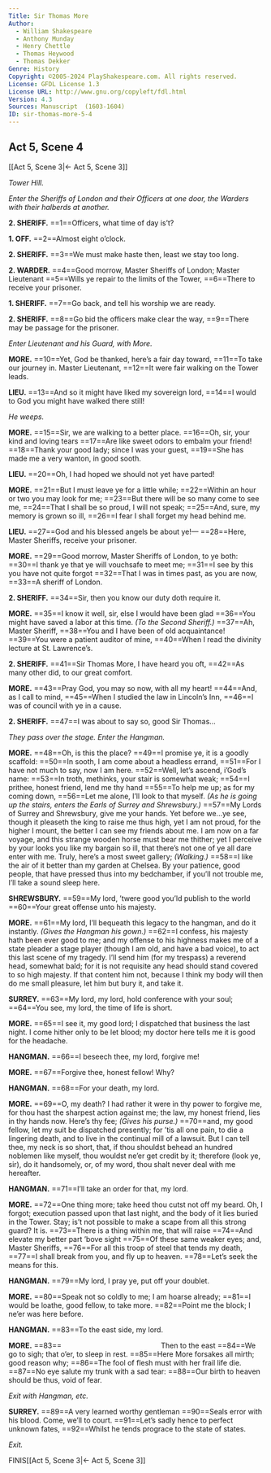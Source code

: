 ```yaml
---
Title: Sir Thomas More
Author: 
  - William Shakespeare
  - Anthony Munday
  - Henry Chettle
  - Thomas Heywood
  - Thomas Dekker
Genre: History
Copyright: ©2005-2024 PlayShakespeare.com. All rights reserved.
License: GFDL License 1.3
License URL: http://www.gnu.org/copyleft/fdl.html
Version: 4.3
Sources: Manuscript  (1603-1604)
ID: sir-thomas-more-5-4
---
```


## Act 5, Scene 4
[[Act 5, Scene 3|← Act 5, Scene 3]]

*Tower Hill.*

*Enter the Sheriffs of London and their Officers at one door, the Warders with their halberds at another.*

**2. SHERIFF.**
==1==Officers, what time of day is’t?

**1. OFF.**
==2==Almost eight o’clock.

**2. SHERIFF.**
==3==We must make haste then, least we stay too long.

**2. WARDER.**
==4==Good morrow, Master Sheriffs of London; Master Lieutenant
==5==Wills ye repair to the limits of the Tower,
==6==There to receive your prisoner.

**1. SHERIFF.**
==7==Go back, and tell his worship we are ready.

**2. SHERIFF.**
==8==Go bid the officers make clear the way,
==9==There may be passage for the prisoner.

*Enter Lieutenant and his Guard, with More.*

**MORE.**
==10==Yet, God be thanked, here’s a fair day toward,
==11==To take our journey in. Master Lieutenant,
==12==It were fair walking on the Tower leads.

**LIEU.**
==13==And so it might have liked my sovereign lord,
==14==I would to God you might have walked there still!

*He weeps.*

**MORE.**
==15==Sir, we are walking to a better place.
==16==Oh, sir, your kind and loving tears
==17==Are like sweet odors to embalm your friend!
==18==Thank your good lady; since I was your guest,
==19==She has made me a very wanton, in good sooth.

**LIEU.**
==20==Oh, I had hoped we should not yet have parted!

**MORE.**
==21==But I must leave ye for a little while;
==22==Within an hour or two you may look for me;
==23==But there will be so many come to see me,
==24==That I shall be so proud, I will not speak;
==25==And, sure, my memory is grown so ill,
==26==I fear I shall forget my head behind me.

**LIEU.**
==27==God and his blessed angels be about ye!⁠—
==28==Here, Master Sheriffs, receive your prisoner.

**MORE.**
==29==Good morrow, Master Sheriffs of London, to ye both:
==30==I thank ye that ye will vouchsafe to meet me;
==31==I see by this you have not quite forgot
==32==That I was in times past, as you are now,
==33==A sheriff of London.

**2. SHERIFF.**
==34==Sir, then you know our duty doth require it.

**MORE.**
==35==I know it well, sir, else I would have been glad
==36==You might have saved a labor at this time.
*(To the Second Sheriff.)*
==37==Ah, Master Sheriff,
==38==You and I have been of old acquaintance!
==39==You were a patient auditor of mine,
==40==When I read the divinity lecture at St. Lawrence’s.

**2. SHERIFF.**
==41==Sir Thomas More, I have heard you oft,
==42==As many other did, to our great comfort.

**MORE.**
==43==Pray God, you may so now, with all my heart!
==44==And, as I call to mind,
==45==When I studied the law in Lincoln’s Inn,
==46==I was of council with ye in a cause.

**2. SHERIFF.**
==47==I was about to say so, good Sir Thomas...

*They pass over the stage. Enter the Hangman.*

**MORE.**
==48==Oh, is this the place?
==49==I promise ye, it is a goodly scaffold:
==50==In sooth, I am come about a headless errand,
==51==For I have not much to say, now I am here.
==52==Well, let’s ascend, i’God’s name:
==53==In troth, methinks, your stair is somewhat weak;
==54==I prithee, honest friend, lend me thy hand
==55==To help me up; as for my coming down,
==56==Let me alone, I’ll look to that myself.
*(As he is going up the stairs, enters the Earls of Surrey and Shrewsbury.)*
==57==My Lords of Surrey and Shrewsbury, give me your hands. Yet before we...ye see, though it pleaseth the king to raise me thus high, yet I am not proud, for the higher I mount, the better I can see my friends about me. I am now on a far voyage, and this strange wooden horse must bear me thither; yet I perceive by your looks you like my bargain so ill, that there’s not one of ye all dare enter with me. Truly, here’s a most sweet gallery;
*(Walking.)*
==58==I like the air of it better than my garden at Chelsea. By your patience, good people, that have pressed thus into my bedchamber, if you’ll not trouble me, I’ll take a sound sleep here.

**SHREWSBURY.**
==59==My lord, ’twere good you’ld publish to the world
==60==Your great offense unto his majesty.

**MORE.**
==61==My lord, I’ll bequeath this legacy to the hangman, and do it instantly.
*(Gives the Hangman his gown.)*
==62==I confess, his majesty hath been ever good to me; and my offense to his highness makes me of a state pleader a stage player (though I am old, and have a bad voice), to act this last scene of my tragedy. I’ll send him (for my trespass) a reverend head, somewhat bald; for it is not requisite any head should stand covered to so high majesty. If that content him not, because I think my body will then do me small pleasure, let him but bury it, and take it.

**SURREY.**
==63==My lord, my lord, hold conference with your soul;
==64==You see, my lord, the time of life is short.

**MORE.**
==65==I see it, my good lord; I dispatched that business the last night. I come hither only to be let blood; my doctor here tells me it is good for the headache.

**HANGMAN.**
==66==I beseech thee, my lord, forgive me!

**MORE.**
==67==Forgive thee, honest fellow! Why?

**HANGMAN.**
==68==For your death, my lord.

**MORE.**
==69==O, my death? I had rather it were in thy power to forgive me, for thou hast the sharpest action against me; the law, my honest friend, lies in thy hands now. Here’s thy fee;
*(Gives his purse.)*
==70==and, my good fellow, let my suit be dispatched presently; for ’tis all one pain, to die a lingering death, and to live in the continual mill of a lawsuit. But I can tell thee, my neck is so short, that, if thou shouldst behead an hundred noblemen like myself, thou wouldst ne’er get credit by it; therefore (look ye, sir), do it handsomely, or, of my word, thou shalt never deal with me hereafter.

**HANGMAN.**
==71==I’ll take an order for that, my lord.

**MORE.**
==72==One thing more; take heed thou cutst not off my beard. Oh, I forgot; execution passed upon that last night, and the body of it lies buried in the Tower. Stay; is’t not possible to make a scape from all this strong guard? It is.
==73==There is a thing within me, that will raise
==74==And elevate my better part ’bove sight
==75==Of these same weaker eyes; and, Master Sheriffs,
==76==For all this troop of steel that tends my death,
==77==I shall break from you, and fly up to heaven.
==78==Let’s seek the means for this.

**HANGMAN.**
==79==My lord, I pray ye, put off your doublet.

**MORE.**
==80==Speak not so coldly to me; I am hoarse already;
==81==I would be loathe, good fellow, to take more.
==82==Point me the block; I ne’er was here before.

**HANGMAN.**
==83==To the east side, my lord.

**MORE.**
==83==              Then to the east
==84==We go to sigh; that o’er, to sleep in rest.
==85==Here More forsakes all mirth; good reason why;
==86==The fool of flesh must with her frail life die.
==87==No eye salute my trunk with a sad tear:
==88==Our birth to heaven should be thus, void of fear.

*Exit with Hangman, etc.*

**SURREY.**
==89==A very learned worthy gentleman
==90==Seals error with his blood. Come, we’ll to court.
==91==Let’s sadly hence to perfect unknown fates,
==92==Whilst he tends prograce to the state of states.

*Exit.*

FINIS[[Act 5, Scene 3|← Act 5, Scene 3]]